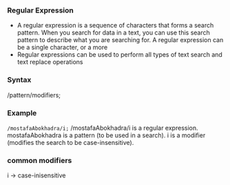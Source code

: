 ### Regular Expression
- A regular expression is a sequence of characters that forms a search pattern. When you search for data in a text, you can use this search pattern to describe what you are searching for. A regular expression can be a single character, or a more
- Regular expressions can be used to perform all types of text search and text replace operations

### Syntax
/pattern/modifiers;

### Example
`/mostafaAbokhadra/i;`
/mostafaAbokhadra/i  is a regular expression.
mostafaAbokhadra  is a pattern (to be used in a search).
i is a modifier (modifies the search to be case-insensitive).

### common modifiers
i -> case-inisensitive